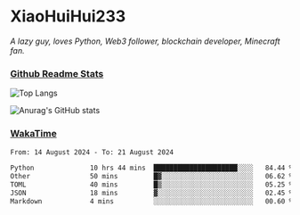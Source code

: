 # XiaoHuiHui233

*A lazy guy, loves Python, Web3 follower, blockchain developer, Minecraft fan.*

### [Github Readme Stats](https://github.com/anuraghazra/github-readme-stats)

![Top Langs](https://github-readme-stats.vercel.app/api/top-langs/?username=XiaoHuiHui233&layout=compact&theme=github_dark)

![Anurag's GitHub stats](https://github-readme-stats.vercel.app/api?username=XiaoHuiHui233&show_icons=true&theme=github_dark)

### [WakaTime](https://wakatime.com)

<!--START_SECTION:waka-->

```txt
From: 14 August 2024 - To: 21 August 2024

Python              10 hrs 44 mins  █████████████████████░░░░   84.44 %
Other               50 mins         █▓░░░░░░░░░░░░░░░░░░░░░░░   06.62 %
TOML                40 mins         █▒░░░░░░░░░░░░░░░░░░░░░░░   05.25 %
JSON                18 mins         ▓░░░░░░░░░░░░░░░░░░░░░░░░   02.45 %
Markdown            4 mins          ░░░░░░░░░░░░░░░░░░░░░░░░░   00.60 %
```

<!--END_SECTION:waka-->
